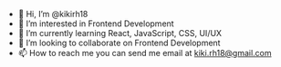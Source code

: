 - 👋 Hi, I’m @kikirh18
- 👀 I’m interested in Frontend Development
- 🌱 I’m currently learning React, JavaScript, CSS, UI/UX
- 💞️ I’m looking to collaborate on Frontend Development
- 📫 How to reach me you can send me email at kiki.rh18@gmail.com

<!---
kikirh18/kikirh18 is a ✨ special ✨ repository because its `README.md` (this file) appears on your GitHub profile.
You can click the Preview link to take a look at your changes.
--->
